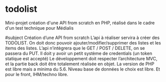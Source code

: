 # todolist
Mini-projet création d'une API from scratch en PHP, réalisé dans le cadre d'un test technique pour Médialis

#subject
Création d’une API from scratch
L’api à réaliser servira à créer des TODOLIST.
On doit donc pouvoir ajouter/modifier/supprimer des listes et les items des listes.
L’api n’intègrera que le GET / POST / DELETE, on se passera du PUT.
Il doit y avoir un petit système de credentials (un token statique est accepté)
Le développement doit respecter l’architecture MVC, et la partie back doit être totalement
réalisée en objet.
La version de PHP est libre mais a minima du 5.6.
Niveau base de données le choix est libre.
Et pour le front, IHM/techno libre.

